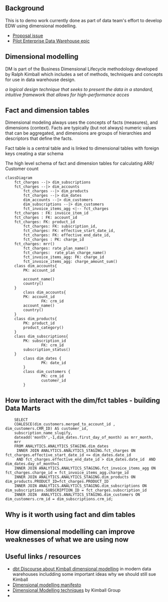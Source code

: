 ## Background

This is to demo work currently done as part of data team's effort to develop EDW using dimensional modelling.

* [Proposal issue](https://gitlab.com/gitlab-data/managers/-/merge_requests/1)
* [Pilot Enterprise Data Warehouse epic](https://gitlab.com/groups/gitlab-data/-/epics/76)

## Dimensional modelling

DM is part of the Business Dimensional Lifecycle methodology developed by Ralph Kimball which includes a set of methods, techniques and concepts for use in data warehouse design.

*a logical design technique that seeks to present the data in a standard, intuitive framework that allows for high-performance acces*

## Fact and dimension tables

Dimensional modeling always uses the concepts of facts (measures), and dimensions (context).
Facts are typically (but not always) numeric values that can be aggregated, and dimensions are groups of hierarchies and descriptors that define the facts.

Fact table is a central table and is linked to dimensional tables with foreign keys creating a star schema

The high level schema of fact and dimension tables for calculating  ARR/ Customer count
```mermaid
classDiagram
	fct_charges --|> dim_subscriptions
	fct_charges --|> dim_accounts
        fct_charges --|> dim_products
        fct_charges --|> dim_dates
        dim_accounts --|> dim_customers
        dim_subscriptions --|> dim_customers
        fct_invoice_items_agg <|-- fct_charges
	fct_charges : FK: invoice_item_id
	fct_charges : FK: account_id
	fct_charges: FK: product_id
        fct_charges: FK: subscription_id,
        fct_charges: FK: effective_start_date_id, 
        fct_charges: FK: effective_end_date_id, 
        fct_charges : PK: charge_id
	fct_charges: mrr()
        fct_charges: rate_plan_name()
        fct_charges:  rate_plan_charge_name()
        fct_invoice_items_agg: FK: charge_id
        fct_invoice_items_agg: charge_amount_sum()
	class dim_accounts{
		PK: account_id

		account_name()
		country()
	}
        class dim_accounts{
		PK: account_id
                FK: crm_id
		account_name()
		country()
	}
	class dim_products{
		PK: product_id
		product_category()
	}
	class dim_subscriptions{
		PK: subscription_id
                FK: crm_id
		subscription_status()
	}
        class dim_dates {
                PK: date_id
        }
        class dim_customers {
                PK: crm_id
                customer_id
        }

```		

## How to interact with the dim/fct tables -  building Data Marts

```
    SELECT
    COALESCE(dim_customers.merged_to_account_id , dim_customers.CRM_ID) AS customer_id,
    subscription_name_slugify,
    dateadd('month',-1,dim_dates.first_day_of_month) as mrr_month,
    mrr
    FROM ANALYTICS.ANALYTICS_STAGING.dim_dates
     INNER JOIN ANALYTICS.ANALYTICS_STAGING.fct_charges ON fct_charges.effective_start_date_id <= dim_dates.date_id
     AND fct_charges.effective_end_date_id > dim_dates.date_id  AND dim_dates.day_of_month=1
    INNER JOIN ANALYTICS.ANALYTICS_STAGING.fct_invoice_items_agg ON fct_charges.charge_id = fct_invoice_items_agg.charge_id
    INNER JOIN ANALYTICS.ANALYTICS_STAGING.dim_products ON dim_products.PRODUCT_ID=fct_charges.PRODUCT_ID
    INNER JOIN ANALYTICS.ANALYTICS_STAGING.dim_subscriptions ON dim_subscriptions.SUBSCRIPTION_ID = fct_charges.subscription_id
    INNER JOIN  ANALYTICS.ANALYTICS_STAGING.dim_customers ON dim_customers.crm_id = dim_subscriptions.crm_id;

```

## Why is it worth using fact and dim tables


## How dimensional modelling can improve weaknesses of what we are using now


## Useful links / resources
* [dbt Discourse about Kimball dimensional modelling](https://discourse.getdbt.com/t/is-kimball-dimensional-modeling-still-relevant-in-a-modern-data-warehouse/225/6) in modern data warehouses includding some important ideas why we should still sue Kimball
* [Dimensional modelling manifesto](https://www.kimballgroup.com/1997/08/a-dimensional-modeling-manifesto/)
* [Dimensional Modelling techniques](https://www.kimballgroup.com/data-warehouse-business-intelligence-resources/kimball-techniques/dimensional-modeling-techniques/) by Kimball Group
* 